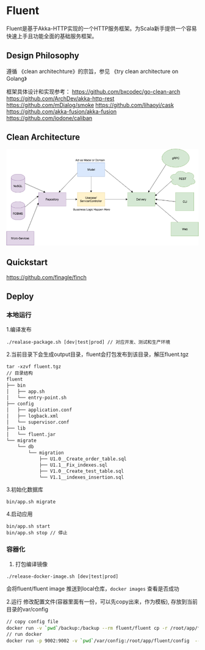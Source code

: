 # Fluent   
Fluent是基于Akka-HTTP实现的一个HTTP服务框架。为Scala新手提供一个容易快速上手且功能全面的基础服务框架。

## Design Philosophy
遵循 《clean architechture》的宗旨，参见 《try clean architecture on Golang》

框架具体设计和实现参考：
https://github.com/bxcodec/go-clean-arch
https://github.com/ArchDev/akka-http-rest
https://github.com/mDialog/smoke
https://github.com/lihaoyi/cask
https://github.com/akka-fusion/akka-fusion
https://github.com/iodone/caliban

## Clean Architecture 
![image](./doc/assets/clean-arch.png)

## Quickstart
https://github.com/finagle/finch

## Deploy

### 本地运行
1.编译发布
```aidl
./realase-package.sh [dev|test|prod] // 对应开发、测试和生产环境
```
2.当前目录下会生成output目录，fluent会打包发布到该目录，解压fluent.tgz
```aidl
tar -xzvf fluent.tgz
// 目录结构
fluent
├── bin
│   ├── app.sh
│   └── entry-point.sh
├── config
│   ├── application.conf
│   ├── logback.xml
│   └── supervisor.conf
├── lib
│   └── fluent.jar
└── migrate
    └── db
        └── migration
            ├── U1.0__Create_order_table.sql
            ├── U1.1__Fix_indexes.sql
            ├── V1.0__Create_test_table.sql
            └── V1.1__indexes_insertion.sql
```
3.初始化数据库
```aidl
bin/app.sh migrate
```
4.启动应用
```aidl
bin/app.sh start
bin/app.sh stop // 停止
``` 

### 容器化
1. 打包编译镜像
```aidl
./release-docker-image.sh [dev|test|prod]
```
会将fluent/fluent image 推送到local仓库，`docker images` 查看是否成功

2.运行
修改配置文件(容器里面有一份，可以先copy出来，作为模板), 存放到当前目录的var/config
```bash
// copy config file
docker run -v `pwd`/backup:/backup --rm fluent/fluent cp -r /root/app/fluent/config /backup/
// run docker
docker run -p 9002:9002 -v `pwd`/var/config:/root/app/fluent/config  --rm fluent/fluent
```

